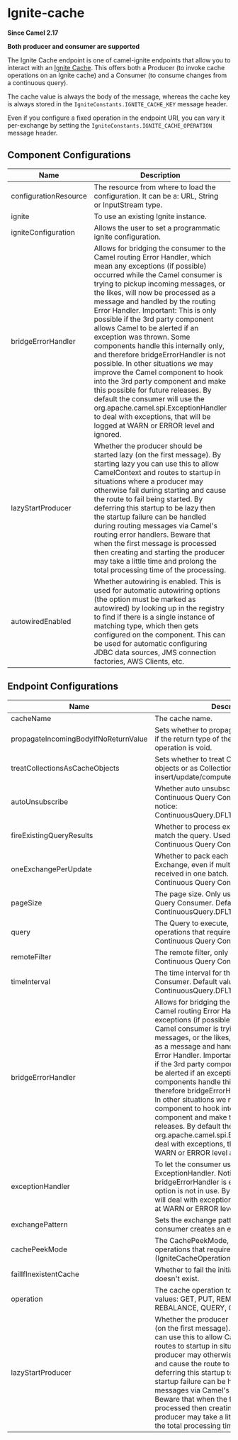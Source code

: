 # Ignite-cache

**Since Camel 2.17**

**Both producer and consumer are supported**

The Ignite Cache endpoint is one of camel-ignite endpoints that allow
you to interact with an [Ignite
Cache](https://apacheignite.readme.io/docs/data-grid). This offers both
a Producer (to invoke cache operations on an Ignite cache) and a
Consumer (to consume changes from a continuous query).

The cache value is always the body of the message, whereas the cache key
is always stored in the `IgniteConstants.IGNITE_CACHE_KEY` message
header.

Even if you configure a fixed operation in the endpoint URI, you can
vary it per-exchange by setting the
`IgniteConstants.IGNITE_CACHE_OPERATION` message header.

## Component Configurations

  
|Name|Description|Default|Type|
|---|---|---|---|
|configurationResource|The resource from where to load the configuration. It can be a: URL, String or InputStream type.||object|
|ignite|To use an existing Ignite instance.||object|
|igniteConfiguration|Allows the user to set a programmatic ignite configuration.||object|
|bridgeErrorHandler|Allows for bridging the consumer to the Camel routing Error Handler, which mean any exceptions (if possible) occurred while the Camel consumer is trying to pickup incoming messages, or the likes, will now be processed as a message and handled by the routing Error Handler. Important: This is only possible if the 3rd party component allows Camel to be alerted if an exception was thrown. Some components handle this internally only, and therefore bridgeErrorHandler is not possible. In other situations we may improve the Camel component to hook into the 3rd party component and make this possible for future releases. By default the consumer will use the org.apache.camel.spi.ExceptionHandler to deal with exceptions, that will be logged at WARN or ERROR level and ignored.|false|boolean|
|lazyStartProducer|Whether the producer should be started lazy (on the first message). By starting lazy you can use this to allow CamelContext and routes to startup in situations where a producer may otherwise fail during starting and cause the route to fail being started. By deferring this startup to be lazy then the startup failure can be handled during routing messages via Camel's routing error handlers. Beware that when the first message is processed then creating and starting the producer may take a little time and prolong the total processing time of the processing.|false|boolean|
|autowiredEnabled|Whether autowiring is enabled. This is used for automatic autowiring options (the option must be marked as autowired) by looking up in the registry to find if there is a single instance of matching type, which then gets configured on the component. This can be used for automatic configuring JDBC data sources, JMS connection factories, AWS Clients, etc.|true|boolean|

## Endpoint Configurations

  
|Name|Description|Default|Type|
|---|---|---|---|
|cacheName|The cache name.||string|
|propagateIncomingBodyIfNoReturnValue|Sets whether to propagate the incoming body if the return type of the underlying Ignite operation is void.|true|boolean|
|treatCollectionsAsCacheObjects|Sets whether to treat Collections as cache objects or as Collections of items to insert/update/compute, etc.|false|boolean|
|autoUnsubscribe|Whether auto unsubscribe is enabled in the Continuous Query Consumer. Default value notice: ContinuousQuery.DFLT\_AUTO\_UNSUBSCRIBE|true|boolean|
|fireExistingQueryResults|Whether to process existing results that match the query. Used on initialization of the Continuous Query Consumer.|false|boolean|
|oneExchangePerUpdate|Whether to pack each update in an individual Exchange, even if multiple updates are received in one batch. Only used by the Continuous Query Consumer.|true|boolean|
|pageSize|The page size. Only used by the Continuous Query Consumer. Default value notice: ContinuousQuery.DFLT\_PAGE\_SIZE|1|integer|
|query|The Query to execute, only needed for operations that require it, and for the Continuous Query Consumer.||object|
|remoteFilter|The remote filter, only used by the Continuous Query Consumer.||object|
|timeInterval|The time interval for the Continuous Query Consumer. Default value notice: ContinuousQuery.DFLT\_TIME\_INTERVAL|0|integer|
|bridgeErrorHandler|Allows for bridging the consumer to the Camel routing Error Handler, which mean any exceptions (if possible) occurred while the Camel consumer is trying to pickup incoming messages, or the likes, will now be processed as a message and handled by the routing Error Handler. Important: This is only possible if the 3rd party component allows Camel to be alerted if an exception was thrown. Some components handle this internally only, and therefore bridgeErrorHandler is not possible. In other situations we may improve the Camel component to hook into the 3rd party component and make this possible for future releases. By default the consumer will use the org.apache.camel.spi.ExceptionHandler to deal with exceptions, that will be logged at WARN or ERROR level and ignored.|false|boolean|
|exceptionHandler|To let the consumer use a custom ExceptionHandler. Notice if the option bridgeErrorHandler is enabled then this option is not in use. By default the consumer will deal with exceptions, that will be logged at WARN or ERROR level and ignored.||object|
|exchangePattern|Sets the exchange pattern when the consumer creates an exchange.||object|
|cachePeekMode|The CachePeekMode, only needed for operations that require it (IgniteCacheOperation#SIZE).|ALL|object|
|failIfInexistentCache|Whether to fail the initialization if the cache doesn't exist.|false|boolean|
|operation|The cache operation to invoke. Possible values: GET, PUT, REMOVE, SIZE, REBALANCE, QUERY, CLEAR.||object|
|lazyStartProducer|Whether the producer should be started lazy (on the first message). By starting lazy you can use this to allow CamelContext and routes to startup in situations where a producer may otherwise fail during starting and cause the route to fail being started. By deferring this startup to be lazy then the startup failure can be handled during routing messages via Camel's routing error handlers. Beware that when the first message is processed then creating and starting the producer may take a little time and prolong the total processing time of the processing.|false|boolean|
